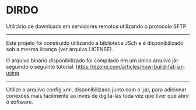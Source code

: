 # DIRDO
Utilitário de downloads em servidores remotos utilizando o protocolo SFTP.

--------------------------------------------------------------------------

Este projeto foi construído utilizando a biblioteca JSch e é disponibilizado sob a mesma licença (ver arquivo LICENSE). 

O arquivo binário disponibilizado foi compilado em um único arquivo jar seguindo o seguinte tutorial:
https://dzone.com/articles/how-build-fat-jar-using

--------------------------------------------------------------------------
Utilize o arquivo config.xml, disponibilizado junto com o .jar, para adicionar conexões mais facilmente ao invés de digitá-las toda vez que tiver que abrir o software.
